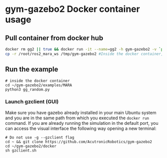 # gym-gazebo2 Docker container usage

## Pull container from docker hub

```bash
docker rm gg2 || true && docker run -it --name=gg2 -h gym-gazebo2 -v `pwd`:/tmp/gym-gazebo2 acutronicrobotics/gym-gazebo2:master
cp -r /root/ros2_mara_ws /tmp/gym-gazebo2 #Inside the docker container, used to load visual models
```

## Run the example
```shell
# inside the docker container
cd ~/gym-gazebo2/examples/MARA
python3 gg_random.py
```

### Launch gzclient (GUI)

 Make sure you have gazebo already installed in your main Ubuntu system and you are in the same path from which you executed the `docker run` command. If you are already running the simulation in the default port, you can access the visual interface the following way opening a new terminal:
```shell
# Do not use -g --gzclient flag
cd ~ && git clone https://github.com/AcutronicRobotics/gym-gazebo2
cd ~/gym-gazebo2/docker
sh gzclient.sh
 ```
